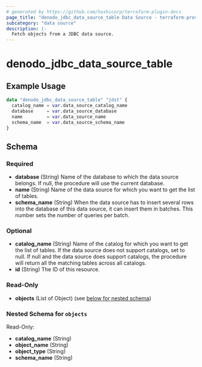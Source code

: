 ```yaml
---
# generated by https://github.com/hashicorp/terraform-plugin-docs
page_title: "denodo_jdbc_data_source_table Data Source - terraform-provider-denodo"
subcategory: "data source"
description: |-
  Fetch objects from a JDBC data source.
---
```


# denodo_jdbc_data_source_table

## Example Usage

```terraform
data "denodo_jdbc_data_source_table" "jdst" {
  catalog_name = var.data_source_catalog_name
  database     = var.data_source_database
  name         = var.data_source_name
  schema_name  = var.data_source_schema_name
}

```
<!-- schema generated by tfplugindocs -->
## Schema

### Required

- **database** (String) Name of the database to which the data source belongs. If null, the procedure will use the current database.
- **name** (String) Name of the data source for which you want to get the list of tables.
- **schema_name** (String) When the data source has to insert several rows into the database of this data source, it can insert them in batches. This number sets the number of queries per batch.

### Optional

- **catalog_name** (String) Name of the catalog for which you want to get the list of tables. If the data source does not support catalogs, set to null. If null and the data source does support catalogs, the procedure will return all the matching tables across all catalogs.
- **id** (String) The ID of this resource.

### Read-Only

- **objects** (List of Object) (see [below for nested schema](#nestedatt--objects))

<a id="nestedatt--objects"></a>
### Nested Schema for `objects`

Read-Only:

- **catalog_name** (String)
- **object_name** (String)
- **object_type** (String)
- **schema_name** (String)


